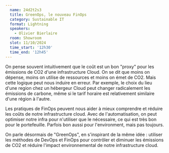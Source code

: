 ```yaml
---
  name: 24d2t2s3
  title: GreenOps, le nouveau FinOps
  category: Sustainable IT
  format: Lightning
  speakers: 
    - Olivier Bierlaire
  room: Showroom
  slot: 11/10/2024
  time_start: '12h30'
  time_end: '12h45'
---
```

On pense souvent intuitivement que le coût est un bon "proxy" pour les émissions de CO2 d'une infrastructure Cloud. On se dit que moins on dépense, moins on utilise de ressources et moins on émet de CO2. Mais cette logique peut nous induire en erreur. Par exemple, le choix du lieu d'une region chez un hébergeur Cloud peut changer radicalement les émissions de carbone, même si le tarif horaire est relativement similaire d'une région à l'autre.

Les pratiques de FinOps peuvent nous aider à mieux comprendre et réduire les coûts de notre infrastructure cloud. Avec de l'automatisation, on peut optimiser notre infra pour n'utiliser que le nécessaire, ce qui est très bon pour le portefeuille. Parfois bon aussi pour l'environment, mais pas toujours.

On parle désormais de "GreenOps", en s'inspirant de la même idée : utiliser les méthodes de DevOps et FinOps pour contrôler et diminuer les émissions de CO2 et réduire l'impact environnemental de notre infrastructure cloud.
